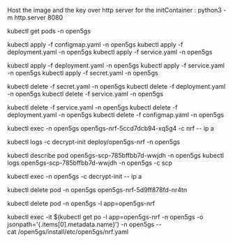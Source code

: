 
 Host the image and the key over http server  for the initContainer :
python3 -m http.server 8080

kubectl get pods -n open5gs

kubectl apply -f configmap.yaml -n open5gs
kubectl apply -f deployment.yaml -n open5gs
kubectl apply -f service.yaml -n open5gs


kubectl apply -f deployment.yaml -n open5gs
kubectl apply -f service.yaml -n open5gs
kubectl apply -f secret.yaml -n open5gs

kubectl delete -f secret.yaml -n open5gs
kubectl delete -f deployment.yaml -n open5gs
kubectl delete -f service.yaml -n open5gs


 


kubectl delete -f service.yaml -n open5gs
kubectl delete -f deployment.yaml -n open5gs
kubectl delete -f configmap.yaml -n open5gs


kubectl exec -n open5gs  open5gs-nrf-5ccd7dcb94-xq5g4 -c nrf -- ip a

kubectl logs -c decrypt-init deploy/open5gs-nrf -n open5gs

kubectl describe pod open5gs-scp-785bffbb7d-wwjdh -n open5gs
kubectl logs  open5gs-scp-785bffbb7d-wwjdh       -n open5gs -c scp

kubectl exec -n open5gs  -c decrypt-init -- ip a


kubectl delete pod -n open5gs open5gs-nrf-5d9ff878fd-nr4tn 


kubectl delete pod -n open5gs -l app=open5gs-nrf



kubectl exec -it $(kubectl get po -l app=open5gs-nrf -n open5gs -o jsonpath='{.items[0].metadata.name}') -n open5gs -- \
  cat /open5gs/install/etc/open5gs/nrf.yaml
